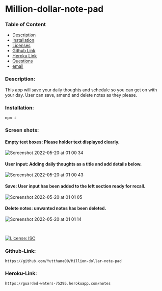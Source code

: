 # Million-dollar-note-pad


### Table of Content

- [Description](#Description)
- [Installation](#Installation)
- [Licenses](#Licenses)
- [Github Link](#Github-Link)
- [Heroku Link](#Heroku-Link)
- [Questions](#Questions)
- [email](#email)

### Description:
   This app will save your daily thoughts and schedule so you can get on with your day. User can save, amend and delete notes as they please. 
### Installation:
    npm i   
    
### Screen shots:

#### Empty text boxes: Please holder text displayed clearly.
![Screenshot 2022-05-20 at 01 00 34](https://user-images.githubusercontent.com/95193763/169423121-885b8aca-22c5-4440-9e62-b71da02a5635.png)

#### User input: Adding daily thoughts as a title and add details below.
![Screenshot 2022-05-20 at 01 00 43](https://user-images.githubusercontent.com/95193763/169423123-8edabc9c-328b-4111-b08f-faf9530cd125.png)

#### Save: User input has been added to the left section ready for recall.
![Screenshot 2022-05-20 at 01 01 05](https://user-images.githubusercontent.com/95193763/169423124-e54256e7-36e0-4dfb-804e-18a084be0c50.png)

#### Delete notes: unwanted notes has been deleted.
![Screenshot 2022-05-20 at 01 01 14](https://user-images.githubusercontent.com/95193763/169423126-e03440ed-3c25-452b-9418-ee2b8095dfd6.png)

    
<br>  

[![License: ISC](https://img.shields.io/badge/License-ISC-blue.svg)](https://opensource.org/licenses/ISC)

### Github-Link:
    https://github.com/Yutthana00/Million-dollar-note-pad

### Heroku-Link: 
    https://guarded-waters-75295.herokuapp.com/notes
